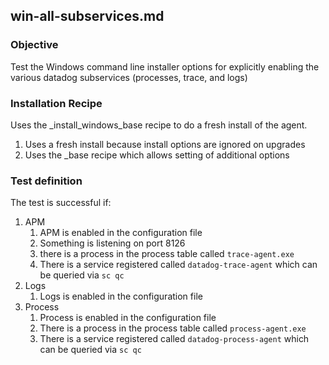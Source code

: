## win-all-subservices.md

### Objective

Test the Windows command line installer options for explicitly enabling the various datadog subservices (processes, trace, and logs)

### Installation Recipe

Uses the \_install_windows_base recipe to do a fresh install of the agent.
1. Uses a fresh install because install options are ignored on upgrades
2. Uses the \_base recipe which allows setting of additional options

### Test definition

The test is successful if:
1. APM 
    1. APM is enabled in the configuration file
    2. Something is listening on port 8126
    3. there is a process in the process table called `trace-agent.exe`
    4. There is a service registered called `datadog-trace-agent` which can be queried via `sc qc`
2. Logs
    1. Logs is enabled in the configuration file
3. Process
    1. Process is enabled in the configuration file
    2. There is a process in the process table called `process-agent.exe`
    3. There is a service registered called `datadog-process-agent` which can be queried via `sc qc`
   